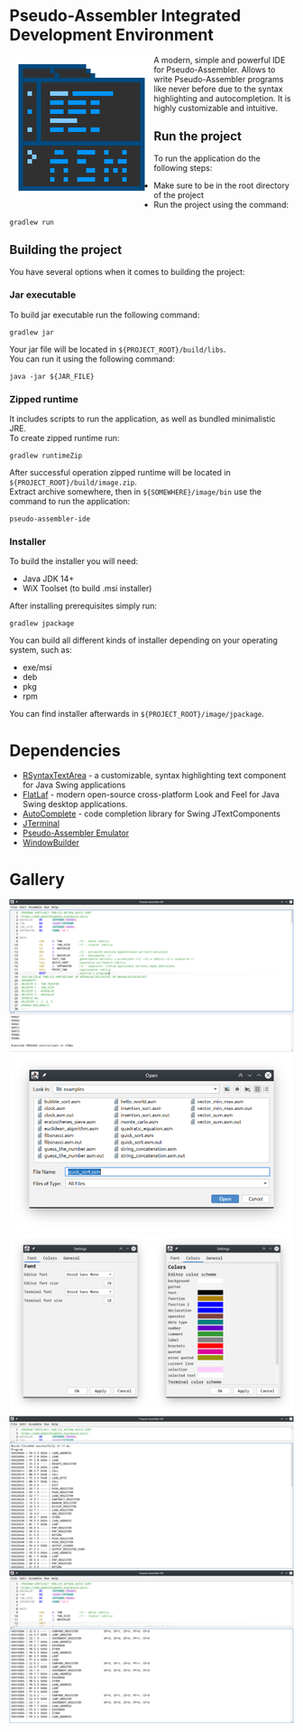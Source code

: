 # Pseudo-Assembler Integrated Development Environment

<img align="left" src="https://github.com/tomasz-herman/PseudoAssemblerIDE/raw/master/src/main/resources/paide256.png" alt="Logo">

A modern, simple and powerful IDE for Pseudo-Assembler. 
Allows to write Pseudo-Assembler programs like never before due to the syntax highlighting and autocompletion.
It is highly customizable and intuitive.

## Run the project

To run the application do the following steps:

- Make sure to be in the root directory of the project
- Run the project using the command:

```
gradlew run
```

## Building the project

You have several options when it comes to building the project:

### Jar executable

To build jar executable run the following command:

```
gradlew jar
```

Your jar file will be located in `${PROJECT_ROOT}/build/libs`.  
You can run it using the following command:

```
java -jar ${JAR_FILE}
```

### Zipped runtime

It includes scripts to run the application, as well as bundled minimalistic JRE.  
To create zipped runtime run:

```
gradlew runtimeZip
```

After successful operation zipped runtime will be located in `${PROJECT_ROOT}/build/image.zip`.  
Extract archive somewhere, then in `${SOMEWHERE}/image/bin` use the command to run the application:

```
pseudo-assembler-ide
```

### Installer

To build the installer you will need:

- Java JDK 14+
- WiX Toolset (to build .msi installer)

After installing prerequisites simply run:

```
gradlew jpackage
```

You can build all different kinds of installer depending on your operating system, such as:

- exe/msi
- deb
- pkg
- rpm

You can find installer afterwards in `${PROJECT_ROOT}/image/jpackage`.

# Dependencies
- [RSyntaxTextArea](https://github.com/bobbylight/RSyntaxTextArea) - a customizable, syntax highlighting text component for Java Swing applications
- [FlatLaf](https://github.com/JFormDesigner/FlatLaf) - modern open-source cross-platform Look and Feel for Java Swing desktop applications.
- [AutoComplete](https://github.com/bobbylight/AutoComplete) - code completion library for Swing JTextComponents
- [JTerminal](https://github.com/tomasz-herman/JTerminal)
- [Pseudo-Assembler Emulator](https://github.com/tomasz-herman/PseudoAssemblerEmulator)
- [WindowBuilder](https://github.com/tomasz-herman/WindowBuilder)

# Gallery
![PAIDE_01](https://raw.githubusercontent.com/tomasz-herman/PseudoAssemblerIDE/master/gallery/PAIDE_01.png)
![PAIDE_02](https://raw.githubusercontent.com/tomasz-herman/PseudoAssemblerIDE/master/gallery/PAIDE_02.png)
![PAIDE_03](https://raw.githubusercontent.com/tomasz-herman/PseudoAssemblerIDE/master/gallery/PAIDE_03.png)
![PAIDE_04](https://raw.githubusercontent.com/tomasz-herman/PseudoAssemblerIDE/master/gallery/PAIDE_04.png)
![PAIDE_05](https://raw.githubusercontent.com/tomasz-herman/PseudoAssemblerIDE/master/gallery/PAIDE_05.png)